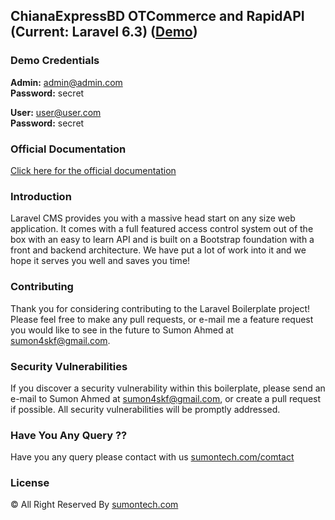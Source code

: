 ## ChianaExpressBD OTCommerce and RapidAPI (Current: Laravel 6.3) ([Demo](http://sumontech.com))

### Demo Credentials

**Admin:** admin@admin.com  
**Password:** secret

**User:** user@user.com  
**Password:** secret

### Official Documentation

[Click here for the official documentation](http://cms.sumontech.com)

### Introduction

Laravel CMS provides you with a massive head start on any size web application. It comes with a full featured access control system out of the box
 with an easy to learn API and is built on a Bootstrap foundation with a front and backend architecture. We have put a lot of work into it and we hope it serves you well and saves you time!


### Contributing

Thank you for considering contributing to the Laravel Boilerplate project! Please feel free to make any pull requests, or e-mail me a feature request you would like to see in the future to Sumon Ahmed at sumon4skf@gmail.com.

### Security Vulnerabilities

If you discover a security vulnerability within this boilerplate, please send an e-mail to Sumon Ahmed at sumon4skf@gmail.com, or create a pull request if possible. All security vulnerabilities will be promptly addressed.

### Have You Any Query ??

Have you any query please contact with us [sumontech.com/comtact](http://sumontech.com/contact)

### License

&copy; All Right Reserved By [sumontech.com](http://sumontech.com)
